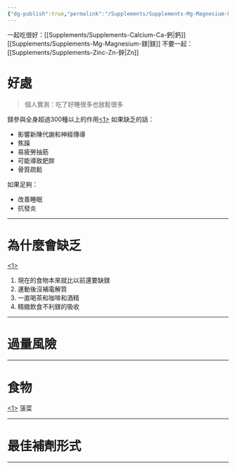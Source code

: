 ```yaml
---
{"dg-publish":true,"permalink":"/Supplements/Supplements-Mg-Magnesium-鎂/","title":"鎂 Magnesium","created":"2024-08-25T11:22:45.000+08:00","updated":"2024-09-04T21:14:10.315+08:00"}
---
```


一起吃很好：[[Supplements/Supplements-Calcium-Ca-鈣\|鈣]] [[Supplements/Supplements-Mg-Magnesium-鎂\|鎂]]
不要一起：[[Supplements/Supplements-Zinc-Zn-鋅\|Zn]]
# 好處

> 個人實測：吃了好睡很多也放鬆很多

鎂參與全身超過300種以上的作用[<1>](https://www.youtube.com/watch?v=3mhR8rA2s-4)
如果缺乏的話：
* 影響新陳代謝和神經傳導
* 焦躁
* 易疲勞抽筋
* 可能導致肥胖
* 骨質疏鬆

如果足夠：
* 改善睡眠
* 抗發炎
---

# 為什麼會缺乏
[<1>](https://www.youtube.com/watch?v=3mhR8rA2s-4)
1. 現在的食物本來就比以前還要缺鎂
2. 運動後沒補電解質
3. 一直喝茶和咖啡和酒精
4. 精緻飲食不利鎂的吸收


---

# 過量風險



---

# 食物
[<1>](https://www.youtube.com/watch?v=3mhR8rA2s-4)
菠菜


---

# 最佳補劑形式


---

